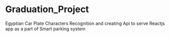 # Graduation_Project
 Egyptian Car Plate Characters Recognition and creating Api to serve Reactjs app as a part of Smart parking system
